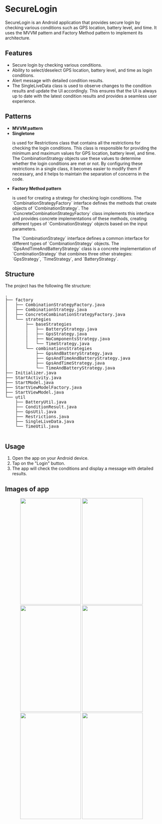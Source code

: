 <!DOCTYPE html>
<html>
<head>
  <meta charset="UTF-8">
</head>
<body>
  <h1>SecureLogin</h1>
  <p>SecureLogin is an Android application that provides secure login by checking various conditions such as GPS location, battery level, and time. It uses the MVVM pattern and Factory Method pattern to implement its architecture.</p>
  <h2>Features</h2>
  <ul>
    <li>Secure login by checking various conditions.</li>
    <li>Ability to select/deselect GPS location, battery level, and time as login conditions.</li>
    <li>Alert message with detailed condition results.</li>
    <li>The SingleLiveData class is used to observe changes to the condition results and update the UI accordingly. This ensures that the UI is always up to date with the latest condition results and provides a seamless user experience.</li>
  </ul>

  <h2>Patterns</h2>
<ul>
  <li><b>MVVM pattern</b></li>
  <li><b>Singletone</b> <p>is used for Restrictions class that contains all the restrictions for checking the login conditions. This class is responsible for providing the minimum and maximum values for GPS location, battery level, and time. The CombinationStrategy objects use these values to determine whether the login conditions are met or not. By configuring these restrictions in a single class, it becomes easier to modify them if necessary, and it helps to maintain the separation of concerns in the code.</p></li>
  <li><p><b>Factory Method pattern</b> 
  <p>is used for creating a strategy for checking login conditions. The `CombinationStrategyFactory` interface defines the methods that create objects of `CombinationStrategy`. The `ConcreteCombinationStrategyFactory` class implements this interface and provides concrete implementations of these methods, creating different types of `CombinationStrategy` objects based on the input parameters.</p>
  <p>The `CombinationStrategy` interface defines a common interface for different types of `CombinationStrategy` objects. The `GpsAndTimeAndBatteryStrategy` class is a concrete implementation of `CombinationStrategy` that combines three other strategies: `GpsStrategy`, `TimeStrategy`, and `BatteryStrategy`.</p></li>
  </ul>
  <h2>Structure</h2>
  <p>The project has the following file structure:</p>
  <pre>
.
├── factory
│   ├── CombinationStrategyFactory.java
│   ├── CombinationStrategy.java
│   ├── ConcreteCombinationStrategyFactory.java
│   └── strategies
│       ├── baseStrategies
│       │   ├── BatteryStrategy.java
│       │   ├── GpsStrategy.java
│       │   ├── NoComponentsStrategy.java
│       │   └── TimeStrategy.java
│       └── combinationsStrategies
│           ├── GpsAndBatteryStrategy.java
│           ├── GpsAndTimeAndBatteryStrategy.java
│           ├── GpsAndTimeStrategy.java
│           └── TimeAndBatteryStrategy.java
├── Initializer.java
├── StartActivity.java
├── StartModel.java
├── StartViewModelFactory.java
├── StartViewModel.java
└── util
    ├── BatteryUtil.java
    ├── ConditionResult.java
    ├── GpsUtil.java
    ├── Restrictions.java
    ├── SingleLiveData.java
    └── TimeUtil.java
  </pre>
  <h2>Usage</h2>
  <ol>
    <li>Open the app on your Android device.</li>
    <li>Tap on the "Login" button.</li>
    <li>The app will check the conditions and display a message with detailed results.</li>
  </ol>
    <h2>Images of app</h2>
<p align="center">
  <img src="https://user-images.githubusercontent.com/51398263/233739710-cd29427c-7fc9-4a05-a2ab-420346d1fa49.png" width="200" height ="350"/>
  <img src="https://user-images.githubusercontent.com/51398263/233739740-a338e07b-ec57-4b60-aa2d-8837a4d989aa.png" width="200" height ="350"/>
  <img src="https://user-images.githubusercontent.com/51398263/233739773-016e493a-b9d4-42a3-b0f6-8e095d159dce.png" width="200" height ="350"/>
  <img src="https://user-images.githubusercontent.com/51398263/233739796-1dad692d-a611-410c-b126-bfd3892515ce.png" width="200" height ="350"/>
  <img src="https://user-images.githubusercontent.com/51398263/233739812-8da1749d-e793-4d49-9642-fe56aa9e6337.png" width="200" height ="350"/>
  <img src="https://user-images.githubusercontent.com/51398263/233739828-e458b844-98d7-4959-a58e-63b66b1176c4.png" width="200" height ="350"/>
</p>
</body>
</html>
